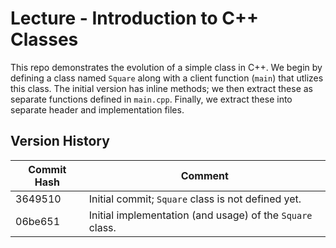 # Lecture - Introduction to C++ Classes

This repo demonstrates the evolution of a simple class in C++. We begin by defining a class named `Square` along with a client function (`main`) that utlizes this class. The initial version has inline methods; we then extract these as separate functions defined in `main.cpp`. Finally, we extract these into separate header and implementation files.

## Version History

|Commit Hash|Comment|
|-----------|-------|
|3649510    | Initial commit; `Square` class is not defined yet.|
|06be651    | Initial implementation (and usage) of the `Square` class.|

